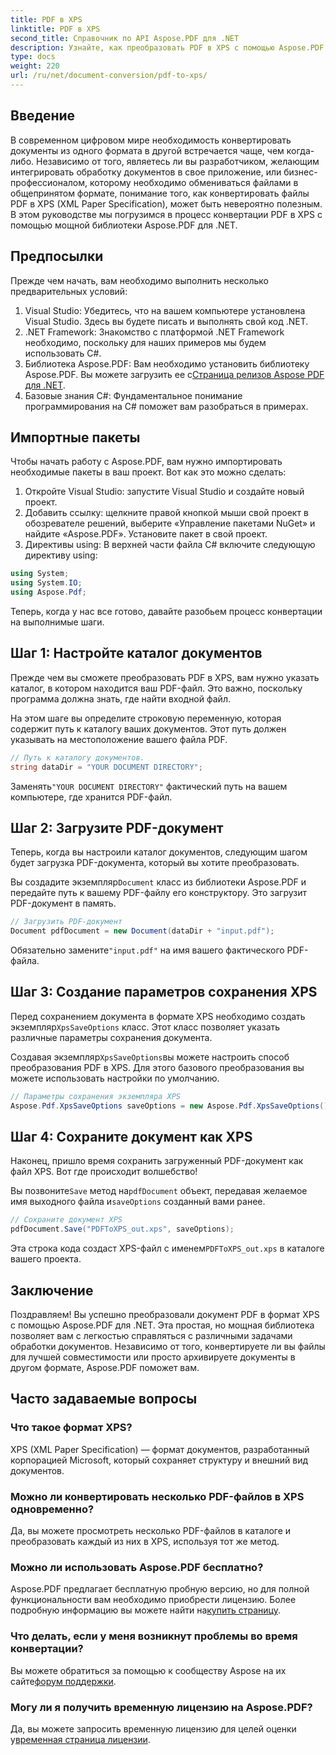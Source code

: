 ```yaml
---
title: PDF в XPS
linktitle: PDF в XPS
second_title: Справочник по API Aspose.PDF для .NET
description: Узнайте, как преобразовать PDF в XPS с помощью Aspose.PDF для .NET с помощью этого пошагового руководства. Идеально подходит для разработчиков и энтузиастов обработки документов.
type: docs
weight: 220
url: /ru/net/document-conversion/pdf-to-xps/
---
```

## Введение

В современном цифровом мире необходимость конвертировать документы из одного формата в другой встречается чаще, чем когда-либо. Независимо от того, являетесь ли вы разработчиком, желающим интегрировать обработку документов в свое приложение, или бизнес-профессионалом, которому необходимо обмениваться файлами в общепринятом формате, понимание того, как конвертировать файлы PDF в XPS (XML Paper Specification), может быть невероятно полезным. В этом руководстве мы погрузимся в процесс конвертации PDF в XPS с помощью мощной библиотеки Aspose.PDF для .NET.

## Предпосылки

Прежде чем начать, вам необходимо выполнить несколько предварительных условий:

1. Visual Studio: Убедитесь, что на вашем компьютере установлена Visual Studio. Здесь вы будете писать и выполнять свой код .NET.
2. .NET Framework: Знакомство с платформой .NET Framework необходимо, поскольку для наших примеров мы будем использовать C#.
3.  Библиотека Aspose.PDF: Вам необходимо установить библиотеку Aspose.PDF. Вы можете загрузить ее с[Страница релизов Aspose PDF для .NET](https://releases.aspose.com/pdf/net/).
4. Базовые знания C#: Фундаментальное понимание программирования на C# поможет вам разобраться в примерах.

## Импортные пакеты

Чтобы начать работу с Aspose.PDF, вам нужно импортировать необходимые пакеты в ваш проект. Вот как это можно сделать:

1. Откройте Visual Studio: запустите Visual Studio и создайте новый проект.
2. Добавить ссылку: щелкните правой кнопкой мыши свой проект в обозревателе решений, выберите «Управление пакетами NuGet» и найдите «Aspose.PDF». Установите пакет в свой проект.
3. Директивы using: В верхней части файла C# включите следующую директиву using:

```csharp
using System;
using System.IO;
using Aspose.Pdf;
```

Теперь, когда у нас все готово, давайте разобьем процесс конвертации на выполнимые шаги.

## Шаг 1: Настройте каталог документов

Прежде чем вы сможете преобразовать PDF в XPS, вам нужно указать каталог, в котором находится ваш PDF-файл. Это важно, поскольку программа должна знать, где найти входной файл.

На этом шаге вы определите строковую переменную, которая содержит путь к каталогу ваших документов. Этот путь должен указывать на местоположение вашего файла PDF.

```csharp
// Путь к каталогу документов.
string dataDir = "YOUR DOCUMENT DIRECTORY";
```

 Заменять`"YOUR DOCUMENT DIRECTORY"` фактический путь на вашем компьютере, где хранится PDF-файл.

## Шаг 2: Загрузите PDF-документ

Теперь, когда вы настроили каталог документов, следующим шагом будет загрузка PDF-документа, который вы хотите преобразовать.

 Вы создадите экземпляр`Document` класс из библиотеки Aspose.PDF и передайте путь к вашему PDF-файлу его конструктору. Это загрузит PDF-документ в память.

```csharp
// Загрузить PDF-документ
Document pdfDocument = new Document(dataDir + "input.pdf");
```

 Обязательно замените`"input.pdf"` на имя вашего фактического PDF-файла.

## Шаг 3: Создание параметров сохранения XPS

 Перед сохранением документа в формате XPS необходимо создать экземпляр`XpsSaveOptions` класс. Этот класс позволяет указать различные параметры сохранения документа.

 Создавая экземпляр`XpsSaveOptions`вы можете настроить способ преобразования PDF в XPS. Для этого базового преобразования вы можете использовать настройки по умолчанию.

```csharp
// Параметры сохранения экземпляра XPS
Aspose.Pdf.XpsSaveOptions saveOptions = new Aspose.Pdf.XpsSaveOptions();
```

## Шаг 4: Сохраните документ как XPS

Наконец, пришло время сохранить загруженный PDF-документ как файл XPS. Вот где происходит волшебство!

 Вы позвоните`Save` метод на`pdfDocument` объект, передавая желаемое имя выходного файла и`saveOptions` созданный вами ранее.

```csharp
// Сохраните документ XPS
pdfDocument.Save("PDFToXPS_out.xps", saveOptions);
```

 Эта строка кода создаст XPS-файл с именем`PDFToXPS_out.xps` в каталоге вашего проекта.

## Заключение

Поздравляем! Вы успешно преобразовали документ PDF в формат XPS с помощью Aspose.PDF для .NET. Эта простая, но мощная библиотека позволяет вам с легкостью справляться с различными задачами обработки документов. Независимо от того, конвертируете ли вы файлы для лучшей совместимости или просто архивируете документы в другом формате, Aspose.PDF поможет вам.

## Часто задаваемые вопросы

### Что такое формат XPS?
XPS (XML Paper Specification) — формат документов, разработанный корпорацией Microsoft, который сохраняет структуру и внешний вид документов.

### Можно ли конвертировать несколько PDF-файлов в XPS одновременно?
Да, вы можете просмотреть несколько PDF-файлов в каталоге и преобразовать каждый из них в XPS, используя тот же метод.

### Можно ли использовать Aspose.PDF бесплатно?
 Aspose.PDF предлагает бесплатную пробную версию, но для полной функциональности вам необходимо приобрести лицензию. Более подробную информацию вы можете найти на[купить страницу](https://purchase.aspose.com/buy).

### Что делать, если у меня возникнут проблемы во время конвертации?
 Вы можете обратиться за помощью к сообществу Aspose на их сайте[форум поддержки](https://forum.aspose.com/c/pdf/10).

### Могу ли я получить временную лицензию на Aspose.PDF?
 Да, вы можете запросить временную лицензию для целей оценки у[временная страница лицензии](https://purchase.aspose.com/temporary-license/).